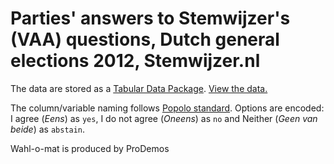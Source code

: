 # Parties' answers to Stemwijzer's (VAA) questions, Dutch general elections 2012, Stemwijzer.nl

The data are stored as a [Tabular Data Package](http://data.okfn.org/doc/tabular-data-package). [View the data.](http://data.okfn.org/tools/view)

The column/variable naming follows [Popolo standard](http://www.popoloproject.com/). Options are encoded: I agree (*Eens*) as `yes`, I do not agree (*Oneens*) as `no` and Neither (*Geen van beide*) as `abstain`.

Wahl-o-mat is produced by ProDemos
